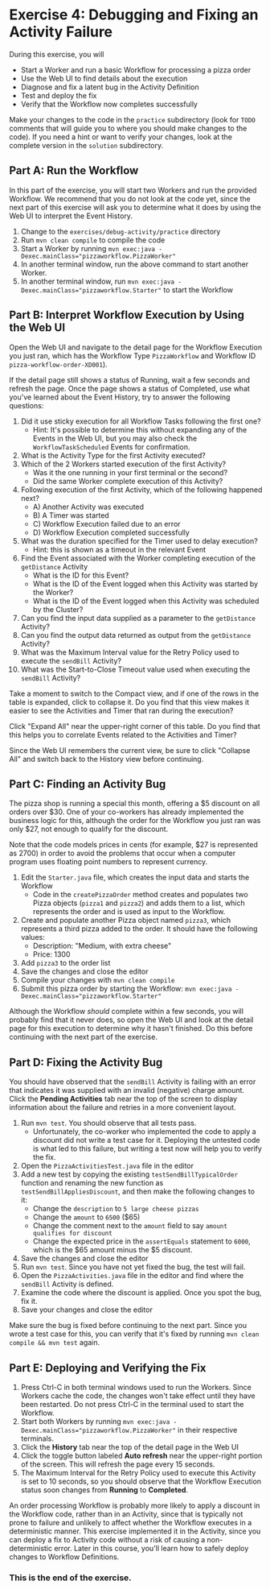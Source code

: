 # Exercise 4: Debugging and Fixing an Activity Failure
During this exercise, you will

* Start a Worker and run a basic Workflow for processing a pizza order
* Use the Web UI to find details about the execution
* Diagnose and fix a latent bug in the Activity Definition
* Test and deploy the fix
* Verify that the Workflow now completes successfully

Make your changes to the code in the `practice` subdirectory (look for 
`TODO` comments that will guide you to where you should make changes to 
the code). If you need a hint or want to verify your changes, look at 
the complete version in the `solution` subdirectory.


## Part A: Run the Workflow

In this part of the exercise, you will start two Workers and run the 
provided Workflow. We recommend that you do not look at the code yet, 
since the next part of this exercise will ask you to determine what it 
does by using the Web UI to interpret the Event History.

1. Change to the `exercises/debug-activity/practice` directory
2. Run `mvn clean compile` to compile the code
3. Start a Worker by running `mvn exec:java -Dexec.mainClass="pizzaworkflow.PizzaWorker"` 
4. In another terminal window, run the above command to start another Worker. 
5. In another terminal window, run `mvn exec:java -Dexec.mainClass="pizzaworkflow.Starter"` to start the Workflow


## Part B: Interpret Workflow Execution by Using the Web UI

Open the Web UI and navigate to the detail page for the Workflow 
Execution you just ran, which has the Workflow Type `PizzaWorkflow` 
and Workflow ID `pizza-workflow-order-XD001`).

If the detail page still shows a status of Running, wait a few seconds 
and refresh the page. Once the page shows a status of Completed, use 
what you've learned about the Event History, try to answer the 
following questions:

1. Did it use sticky execution for all Workflow Tasks following the 
   first one?
   * Hint: It's possible to determine this without expanding any of the
     Events in the Web UI, but you may also check the `WorkflowTaskScheduled` Events for confirmation.
2. What is the Activity Type for the first Activity executed?
3. Which of the 2 Workers started execution of the first Activity?  
   * Was it the one running in your first terminal or the second?
   * Did the same Worker complete execution of this Activity?
4. Following execution of the first Activity, which of the following 
   happened next?
   * A) Another Activity was executed
   * B) A Timer was started
   * C) Workflow Execution failed due to an error
   * D) Workflow Execution completed successfully
5. What was the duration specified for the Timer used to delay execution?
   * Hint: this is shown as a timeout in the relevant Event
6. Find the Event associated with the Worker completing execution of 
   the `getDistance` Activity
   * What is the ID for this Event?
   * What is the ID of the Event logged when this Activity was started 
     by the Worker?
   * What is the ID of the Event logged when this Activity was scheduled 
     by the Cluster?
7. Can you find the input data supplied as a parameter to the
   `getDistance` Activity?
8. Can you find the output data returned as output from the
   `getDistance` Activity?
9. What was the Maximum Interval value for the Retry Policy used to 
   execute the `sendBill` Activity?
10. What was the Start-to-Close Timeout value used when executing
   the `sendBill` Activity?


Take a moment to switch to the Compact view, and if one of the rows in the 
table is expanded, click to collapse it. Do you find that this view makes 
it easier to see the Activities and Timer that ran during the execution?

Click "Expand All" near the upper-right corner of this table. Do you find 
that this helps you to correlate Events related to the Activities and Timer?

Since the Web UI remembers the current view, be sure to click "Collapse All" 
and switch back to the History view before continuing.


## Part C: Finding an Activity Bug

The pizza shop is running a special this month, offering a $5 discount 
on all orders over $30. One of your co-workers has already implemented 
the business logic for this, although the order for the Workflow you 
just ran was only $27, not enough to qualify for the discount. 

Note that the code models prices in cents (for example, $27 is represented 
as 2700) in order to avoid the problems that occur when a computer program 
uses floating point numbers to represent currency.

1. Edit the `Starter.java` file, which creates the input data and starts 
   the Workflow
   * Code in the `createPizzaOrder` method creates and populates two 
     Pizza objects (`pizza1` and `pizza2`) and adds them to a list, 
	 which represents the order and is used as input to the Workflow.
2. Create and populate another Pizza object named `pizza3`, which 
   represents a third pizza added to the order. It should have the 
   following values:
   * Description: "Medium, with extra cheese"
   * Price: 1300
3. Add `pizza3` to the order list
4. Save the changes and close the editor
5. Compile your changes with `mvn clean compile`
6. Submit this pizza order by starting the Workflow: 
   `mvn exec:java -Dexec.mainClass="pizzaworkflow.Starter"`

Although the Workflow *should* complete within a few seconds, you will 
probably find that it never does, so open the Web UI and look at the 
detail page for this execution to determine why it hasn't finished.
Do this before continuing with the next part of the exercise.


## Part D: Fixing the Activity Bug

You should have observed that the `sendBill` Activity is failing with an 
error that indicates it was supplied with an invalid (negative) charge 
amount. Click the **Pending Activities** tab near the top of the screen 
to display information about the failure and retries in a more convenient 
layout. 

1. Run `mvn test`. You should observe that all tests pass.
   * Unfortunately, the co-worker who implemented the code to apply a 
     discount did not write a test case for it. 
     Deploying the untested code is what led to this failure, but 
     writing a test now will help you to verify the fix. 
2. Open the `PizzaActivitiesTest.java` file in the editor
3. Add a new test by copying the existing `testSendBillTypicalOrder`
   function and renaming the new function as `testSendBillAppliesDiscount`, 
   and then make the following changes to it:
   * Change the `description` to `5 large cheese pizzas`
   * Change the `amount` to `6500` ($65)
   * Change the comment next to the `amount` field to say 
     `amount qualifies for discount`
   * Change the expected price in the `assertEquals` statement to `6000`, 
     which is the $65 amount minus the $5 discount.
4. Save the changes and close the editor
5. Run `mvn test`. Since you have not yet fixed the bug, the test will fail.
6. Open the `PizzaActivities.java` file in the editor and find where the `sendBill` 
   Activity is defined.
7. Examine the code where the discount is applied. Once you spot the bug, 
   fix it. 
8. Save your changes and close the editor

Make sure the bug is fixed before continuing to the next part. Since 
you wrote a test case for this, you can verify that it's fixed by 
running `mvn clean compile && mvn test` again.


## Part E: Deploying and Verifying the Fix

1. Press Ctrl-C in both terminal windows used to run the Workers.
   Since Workers cache the code, the changes won't take effect until 
   they have been restarted. Do not press Ctrl-C in the terminal used
   to start the Workflow.
2. Start both Workers by running `mvn exec:java -Dexec.mainClass="pizzaworkflow.PizzaWorker"` 
in their respective terminals.
3. Click the **History** tab near the top of the detail page in the Web UI
4. Click the toggle button labeled **Auto refresh** near the upper-right
   portion of the screen. This will refresh the page every 15 seconds.
5. The Maximum Interval for the Retry Policy used to execute this Activity
   is set to 10 seconds, so you should observe that the Workflow Execution
   status soon changes from **Running** to **Completed**.

An order processing Workflow is probably more likely to apply a discount 
in the Workflow code, rather than in an Activity, since that is typically 
not prone to failure and unlikely to affect whether the Workflow executes 
in a deterministic manner. This exercise implemented it in the Activity, 
since you can deploy a fix to Activity code without a risk of causing a 
non-deterministic error. Later in this course, you'll learn how to safely 
deploy changes to Workflow Definitions.

### This is the end of the exercise.


